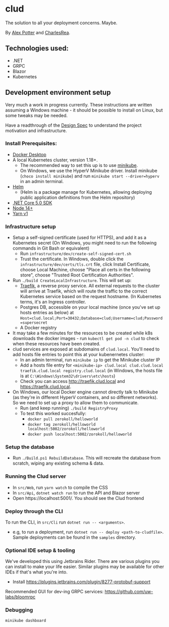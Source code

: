 # clud

The solution to all your deployment concerns. Maybe.

By [Alex Potter](https://github.com/AlexJPotter) and [CharlesRea](https://github.com/CharlesRea).

## Technologies used:
* .NET
* GRPC
* Blazor
* Kubernetes

## Development environment setup

Very much a work in progress currently. These instructions are written assuming a Windows machine - it should
be possible to install on Linux, but some tweaks may be needed.

Have a readthrough of the [Design Spec](./docs/01_DesignSpec.md) to understand the project motivation and infrastructure.

### Install Prerequisites:
* [Docker Desktop](https://www.docker.com/get-started)
* A local Kubernetes cluster, version 1.18+. 
  * The recommended way to set this up is to use [minikube](https://minikube.sigs.k8s.io/docs/start/).
  * On Windows, we use the HyperV Minikube driver. Install minikube (`choco install minikube`)
    and run `minikube start --driver=hyperv` in an admin terminal.
* [Helm](https://helm.sh/docs/intro/install/)
  * (Helm is a package manage for Kubernetes, allowing deploying public application definitions from the Helm repository)
* [.NET Core 5.0 SDK](https://dotnet.microsoft.com/download)
* [Node 14+](https://nodejs.org/en/)
* [Yarn v1](https://classic.yarnpkg.com/lang/en/)

### Infrastructure setup
* Setup a self-signed certificate (used for HTTPS), and add it as a Kubernetes secret (On Windows, you might need to run the following commands in Git Bash or equivalent)
  * Run `infrastructure/dev/create-self-signed-cert.sh`
  * Trust the certificate. In Windows, double click the `infrastructure/dev/certs/tls.crt` file, click Install Certificate, choose Local Machine, choose
    "Place all certs in the following store", choose "Trusted Root Certification Authorities".
* Run `./build CreateLocalInfrastructure`. This will set up:
  * [Traefik](https://docs.traefik.io/), a reverse proxy service. All external requests to the cluster will arrive at
    Traefik, which will route the traffic to the correct Kubernetes service based on the request hostname. (In Kubernetes
    terms, it's an Ingress controller.
  * Postgres DB, accessible on your local machine (once you've set up hosts entries as below) at
    `Host=clud.local;Port=30432;Database=clud;Username=clud;Password=supersecret`
  * A Docker registry
* It may take a few minutes for the resources to be created while k8s downloads the docker images - run `kubectl get pod -n clud` to check when these resources have been created.
* clud services are exposed at subdomains of `clud.local`. You'll need to add hosts file entries to point this at your kubenernetes cluster:
  * In an admin terminal, run `minikube ip` to get the Minikube cluster IP
  * Add a hosts file entry for `<minikube-ip> clud.local clud.clud.local traefik.clud.local registry.clud.local` (in Windows, the hosts file is at `C:\Windows\System32\drivers\etc\hosts`)
  * Check you can access http://traefik.clud.local and  https://traefik.clud.local.
* On Windows, our local Docker engine cannot directly talk to Minikube (as they're in different HyperV
  containers, and so different networks). So we need to set up a proxy to allow them to communicate.
  * Run (and keep running) `./build RegistryProxy`
  * To test this worked succesfully:
    * `docker pull zerokoll/helloworld`
    * `docker tag zerokoll/helloworld  localhost:5002/zorokoll/helloworld`
    * `docker push localhost:5002/zorokoll/helloworld`

### Setup the database
* Run `./Build.ps1 RebuildDatabase`. This will recreate the database from scratch, wiping any existing schema & data.

### Running the Clud server
* In `src/Web`, run `yarn watch` to compile the CSS
* In `src/Api`, `dotnet watch run` to run the API and Blazor server
* Open https://localhost:5001/. You should see the Clud frontend

### Deploy through the CLI
To run the CLI, in `src/Cli` run `dotnet run -- <arguments>`. 
* e.g, to run a deployment, run `dotnet run -- deploy <path-to-cludfile>`. Sample deployments can be found in the `samples` directory.

### Optional IDE setup & tooling
We've developed this using Jetbrains Rider. There are various plugins you can install to make your life easier. Similar
plugins may be available for other IDEs if that's what you're into.
* Install https://plugins.jetbrains.com/plugin/8277-protobuf-support

Recommended GUI for dev-ing GRPC services: https://github.com/uw-labs/bloomrpc


### Debugging
`minikube dashboard`
